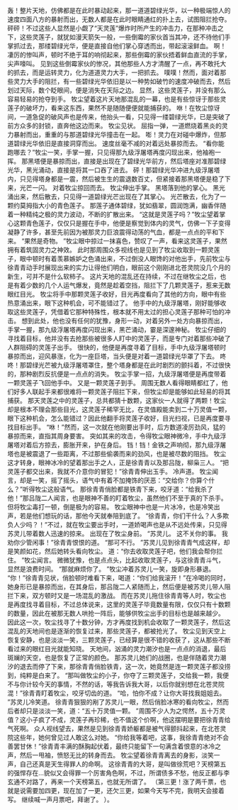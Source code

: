 轰！整片天地，仿佛都是在此时暴动起来，那一道道碧绿光华，以一种极端惊人的速度四面八方的暴射而出，无数人都是在此时眼睛通红的扑上去，试图阻拦抢夺。
砰砰！不过这些人显然是小觑了“天灵莲”爆炸时所产生的冲击力，在那种冲击之下，这些灵莲子，就犹如漫天箭矢一般，一些倒霉的家伙首当其冲，还不待他们手掌抓过去，那缕碧绿光华，便是直接自他们掌心穿透而出，带起滚滚鲜血。
啊！凄厉的惨叫声，顿时不绝于耳的响彻起来，那些倒霉的家伙捂着鲜血直流的手掌，尖声嚎叫。
见到这些倒霉家伙的惨况，其他那些人方才清醒了一点，再不敢托大的抓去，而是运转灵力，化为道道灵力大手，一把抓去。
噗噗！然而，面对着那些灵力大手的阻拦，有一些碧绿光华依旧是以一种势如破竹的速度冲破而去，然后划过天际，数个眨眼间，便是消失在天际之边。
显然，这些灵莲子，并没有那么容易轻易的抢夺到手。
牧尘望着这片天地那混乱的一幕，也是有些惊讶于那些灵莲子的破坏力，看来这东西，果然不是随随便便就能捕获的。
咻！在牧尘惊讶间，一道急促的破风声也是传来，他抬头一看，只见得一缕碧绿光华，已是突破了前方众多的封锁，直奔他这边而来。
牧尘见状。
屈指一弹，一道燃烧着黑炎的灵力暴射而出，重重的与那道碧绿光华撞击在一起。
嘭！灵力在对碰中爆炸，但那道碧绿光华依旧是直接洞穿而出。
速度丝毫不减的对着远处暴掠而去。
“看你能跑哪去？”牧尘一笑，手掌一握，只见得那九级浮屠塔再度闪现出来，他袖袍一挥。
那黑塔便是暴掠而出，直接是出现在了碧绿光华前方，然后塔座对准那碧绿光华，黑光涌动，直接是将其一口吞了进去。
砰！那碧绿光华冲进九级浮屠塔内，只见得塔身都是一震，然后被生生的震退数百丈，但紧接着那黑塔便是稳了下来，光芒一闪。
对着牧尘掠回而去。
牧尘伸出手掌。
黑塔落到他的掌心。
黑光涌出来，然后散去，只见得一道碧绿光芒出现在了其掌心。
光芒散去，化为了一颗约莫拇指大小的青色莲子。
那莲子通体碧绿，犹如翡翠，圆润饱满，幽香伴随着一种精纯之极的灵力波动，不断的扩散出来。
“这就是灵莲子吗？”牧尘望着掌心这颗青色莲子，仅仅只是握在手中，他便是察觉到体内的灵气，仿佛一下子变得凝静了许多，甚至先前因为被那灵力巨浪震得动荡的气血，都是一点点的平和下来。
“果然是奇物。
”牧尘眼中掠过一抹喜色，赞叹了一声，看来这灵莲子，果然拥有着筑固灵力之神效。
此时那周围众多视线也是见到了牧尘收取到一颗灵莲子，眼中顿时有着羡慕嫉妒之色涌出来，不过倒没人眼馋的对他出手，先前牧尘与徐青青动手时展现出来的实力让得他们明白，眼前这个刚刚进北苍灵院没几个月的新生，可并不是什么软柿子。
这片天地的混乱还在持续，不过在继牧尘之后，也是有着少数的几个人运气爆发，竟然是趁着空挡，阻拦下了几颗灵莲子，惹来无数眼红目光。
牧尘将手中那颗灵莲子收好，目光再度看向了其他的方向，眼中有些热意涌出来，眼下这种机会，可不能错过了。
他手中的九级浮屠塔，刚好能够收取这些灵莲子，凭借着它那种特殊性，根本就不用太过的担心灵莲子那种可怕的冲击。
想到此处，他也没有任何的犹豫，身形一动，对着另外一处方向暴掠而出，手掌一握，那九级浮屠塔再度闪现出来，黑芒涌动，霎是深邃神秘。
牧尘仔细的寻找着目标，他并没有去抢那些被很多人盯中的灵莲子，而是专门对着那些冲破了人群阻碍的灵莲子出手。
很快的，他便是再度寻着了目标，手中九级浮屠塔顿时暴掠而出，迎风暴涨，化为一座巨塔，当头便是对着一道碧绿光华罩了下去。
咚咚！那碧绿光芒被九级浮屠塔罩住，整个塔身都是在此时剧烈的颤抖着，不过很快的，那种剧烈反抗便是一点点的消失。
牧尘手掌一招，九级浮屠塔便是再度带着一颗灵莲子飞回他手中。
又是一颗灵莲子到手。
周围无数人看得眼睛都红了，他们好多人联起手来都很难将一颗灵莲子阻拦下来，但牧尘却是能够如此轻易的将其捕获。
那天灵莲之中的灵莲子，总共都猜十数颗，这家伙一人就得了两颗！牧尘却是根本不理会那些目光，这灵莲子稀罕无比，在灵值殿能卖到二十万灵值一颗，眼下这种机会，怎么能错过？因此他翻手将灵莲子收好，目光扫视，已是再度要寻找目标出手。
“咻！”然而，这一次就在他刚要出手时，后方数道凌厉劲风，猛的暴掠而来，直指其周身要害。
突如其来的攻击，令得牧尘眼神微冷，手中九级浮屠塔对着后方掠去，膨胀开来，护在身后。
铛！铛！金铁之声响彻，那九级浮屠塔也是被震退了一些距离，不过那些偷袭而来的劲风，也是被尽数的阻挡。
牧尘这才转身，眼神冰冷的望着那出手之人，正是徐青青以及那吕陇，柳枭三人。
“把灵莲子都交出来，我就不介意你的冒犯！”徐青青伸出玉手。
冷声道。
牧尘闻言，却是一笑，摇了摇头，语气中有着不加掩饰的厌恶：“交给你？你算个什么？”听得牧尘这般语气。
那徐青青俏脸都是铁青下来，咬牙道：“给我杀了他！”那吕陇二人闻言，也是眼神不善的盯着牧尘，虽然他们不至于真的下杀手。
但将牧尘毒打一顿，倒是极为的容易。
牧尘眼神中也是一片冰冷，也是冷笑出声，若是他们想玩的话，那他今天就奉陪到底了。
“徐青青，你们干什么？人多欺负人少吗？！”不过，就在牧尘要出手时，一道娇喝声也是从不远处传来，只见得苏灵儿带着数人迅速的掠来。
出现在了牧尘身前。
“苏灵儿。
这不关你的事。
我劝你少管闲事！”徐青青恨恨的道。
“那可不行。
”苏灵儿见到徐青青气成这样，却是笑颜如花，然后她转头看向牧尘。
道：“你去收取灵莲子吧，他们我会帮你拦住。
”牧尘闻言。
微微犹豫，也是点点头，比起收取灵莲子，与这徐青青斗气，显然是浪费时间。
“那就麻烦你了。
”牧尘冲着苏灵儿一笑，旋即身形暴退。
“你！”徐青青见状，俏脸顿时难看下来，喝道：“你们给我滚开！”在冷喝的同时，她身形已是暴掠而出，在其身后，那吕陇二人紧随而上，然后便是被苏灵儿带人阻拦下来，双方顿时又是一场混乱的激战。
而在苏灵儿拖住徐青青等人时，牧尘也是再度找寻着目标，不过总体说来，这里的灵莲子毕竟数量有限，仅仅只有十数颗的数量，因此在被那无数人哄抢一阵后，能够供牧尘出手的目标也是越来越少。
因此这一次，牧尘找寻了十数分钟，方才再度找到机会收取了一颗灵莲子，然后这混乱的天地间也是逐渐的恢复过来，那些灵莲子，都被抢光了。
牧尘见到天空上恢复安静，也是淡淡一笑，三颗灵莲子，已经算是很不错的收获了，这从那些不断看过来的眼红目光就能知晓。
天地间，汹涌的灵力潮汐也是一点点的消退，最后斑斓的天空，也是恢复了正常的颜色。
那苏灵儿她们的战圈，也是伴随着灵力潮汐的退去而停了下来，那徐青青俏脸铁青，这一次，她竟然是连一颗灵莲子都没捞到，纯粹是白来了。
“那叫做牧尘的小子，你夺了三颗灵莲子，交给我一颗，我便不与你计较今天的事情，不然的话，等我告诉我大哥，以后你就别想在北苍灵院混！”徐青青盯着牧尘，咬牙切齿的道。
“哈，怕你不成？让你大哥找我姐姐去。
”苏灵儿冷笑道。
徐青青狠狠的剐了苏灵儿一眼，然后俏脸冰寒的看向牧尘，然而后者却只是淡淡一笑，道：“五十万灵值一颗。
”周围不少人为之愕然，五十万灵值？这小子疯了不成，灵莲子再珍稀，也不值这个价啊，他这摆明是要把徐青青给气死啊。
众人视线望去，果然是见到徐青青娇躯都是被气得颤抖起来，在北苍灵院这些年，她何曾见过人敢这么对她。
“你给我等着吧，这事，我徐青青绝对不会善罢甘休！”徐青青丰满的酥胸起伏着，最终只能留下一句满含着恨意的冰冷之声，然后一甩袖，愤怒无比的转身而去。
牧尘望着徐青青离去的身影，淡笑一声，自己还真是天生得罪人的命啊。
这徐青青的大哥，是叫做徐荒吧？天榜第五的强悍存在...貌似又会得罪一个厉害角色啊，不过，所谓债多不愁，他反正都与李玄通不对路了，再来一个天榜第五，也就无所谓了。
（第三更！涨了两千票，也就是说需要加四更，现在加了一更，还欠三更，如果今天写不完，我明天会接着写。
继续喊一声月票吧，拜谢了。
）。
